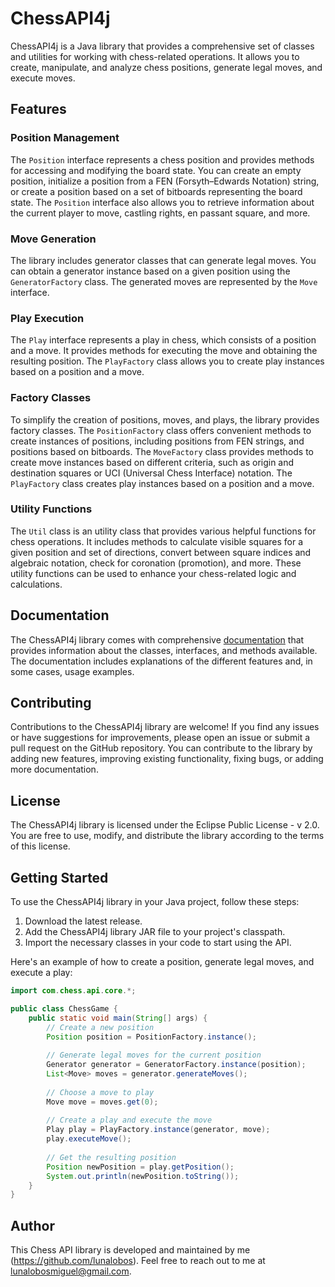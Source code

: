 # ChessAPI4j

ChessAPI4j is a Java library that provides a comprehensive set of classes and utilities for working with chess-related operations. It allows you to create, manipulate, and analyze chess positions, generate legal moves, and execute moves.

## Features

### Position Management
The `Position` interface represents a chess position and provides methods for accessing and modifying the board state. You can create an empty position, initialize a position from a FEN (Forsyth–Edwards Notation) string, or create a position based on a set of bitboards representing the board state. The `Position` interface also allows you to retrieve information about the current player to move, castling rights, en passant square, and more.

### Move Generation
The library includes generator classes that can generate legal moves. You can obtain a generator instance based on a given position using the `GeneratorFactory` class. The generated moves are represented by the `Move` interface.

### Play Execution
The `Play` interface represents a play in chess, which consists of a position and a move. It provides methods for executing the move and obtaining the resulting position. The `PlayFactory` class allows you to create play instances based on a position and a move.

### Factory Classes
To simplify the creation of positions, moves, and plays, the library provides factory classes. The `PositionFactory` class offers convenient methods to create instances of positions, including positions from FEN strings, and positions based on bitboards. The `MoveFactory` class provides methods to create move instances based on different criteria, such as origin and destination squares or UCI (Universal Chess Interface) notation. The `PlayFactory` class creates play instances based on a position and a move.

### Utility Functions
The `Util` class is an utility class that provides various helpful functions for chess operations. It includes methods to calculate visible squares for a given position and set of directions, convert between square indices and algebraic notation, check for coronation (promotion), and more. These utility functions can be used to enhance your chess-related logic and calculations.

## Documentation
The ChessAPI4j library comes with comprehensive [documentation](https://lunalobos.github.io/chessapi4j/chess-api/target/site/apidocs/index.html) that provides information about the classes, interfaces, and methods available. The documentation includes explanations of the different features and, in some cases, usage examples. 

## Contributing
Contributions to the ChessAPI4j library are welcome! If you find any issues or have suggestions for improvements, please open an issue or submit a pull request on the GitHub repository. You can contribute to the library by adding new features, improving existing functionality, fixing bugs, or adding more documentation.

## License
The ChessAPI4j library is licensed under the Eclipse Public License - v 2.0. You are free to use, modify, and distribute the library according to the terms of this license.

## Getting Started

To use the ChessAPI4j library in your Java project, follow these steps:

1. Download the latest release.
2. Add the ChessAPI4j library JAR file to your project's classpath.
3. Import the necessary classes in your code to start using the API.

Here's an example of how to create a position, generate legal moves, and execute a play:

```java
import com.chess.api.core.*;

public class ChessGame {
    public static void main(String[] args) {
        // Create a new position
        Position position = PositionFactory.instance();
        
        // Generate legal moves for the current position
        Generator generator = GeneratorFactory.instance(position);
        List<Move> moves = generator.generateMoves();
        
        // Choose a move to play
        Move move = moves.get(0);
        
        // Create a play and execute the move
        Play play = PlayFactory.instance(generator, move);
        play.executeMove();
        
        // Get the resulting position
        Position newPosition = play.getPosition();
        System.out.println(newPosition.toString());
    }
}
```

## Author

This Chess API library is developed and maintained by me (https://github.com/lunalobos). Feel free to reach out to me at [lunalobosmiguel@gmail.com](mailto:lunalobosmiguel@gmail.com).
